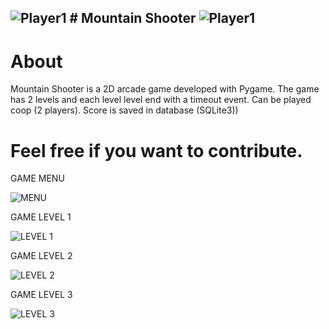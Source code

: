 ![Player1](https://github.com/user-attachments/assets/5f029741-f3f2-4c72-82ad-9adb6d15ca05) # Mountain Shooter ![Player1](https://github.com/user-attachments/assets/5f029741-f3f2-4c72-82ad-9adb6d15ca05)
----------------------------

# About
Mountain Shooter is a 2D arcade game developed with Pygame. The game has 2 levels and each level level end with a timeout event. Can be played coop (2 players). Score is saved in database (SQLite3))

# Feel free if you want to contribute.
GAME MENU

![MENU](https://github.com/user-attachments/assets/e3fa3978-a71f-4013-92e3-782e0bfb2a85)

GAME LEVEL 1

![LEVEL 1](https://github.com/user-attachments/assets/b2aca290-0446-430d-a4d2-4931c641273f)

GAME LEVEL 2

![LEVEL 2](https://github.com/user-attachments/assets/cbace7a7-bd47-461c-9ee8-7156693dfed9)

GAME LEVEL 3

![LEVEL 3](https://github.com/user-attachments/assets/a5b3cf90-f161-497a-af90-da746cbbdfa3)


